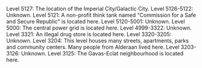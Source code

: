 Level 5127: The location of the Imperial City/Galactic City.
Level 5126-5122: Unknown.
Level 5121: A non-profit think tank named "Commission for a Safe and Secure Republic" is located here.
Level 5120-5001: Unknown.
Level 5000: The central power grid is located here.
Level 4999-3322: Unknown.
Level 3321: An illegal drug store is located here.
Level 3320-3205: Unknown.
Level 3204: This level houses many streets, apartments, parks and community centers. Many people from Alderaan lived here.
Level 3203-3126: Unknown.
Level 3125: The Gavas-Eclat neighbourhood is located here.
